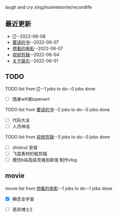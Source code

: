 
laugh and cry
xingzhuimeteorite/recordlife
## 最近更新
- [IT](https://github.com/xingzhuimeteorite/recordlife/issues/7)--2022-06-08
- [要读的书](https://github.com/xingzhuimeteorite/recordlife/issues/6)--2022-06-07
- [想看的电影](https://github.com/xingzhuimeteorite/recordlife/issues/5)--2022-06-07
- [视频剪辑](https://github.com/xingzhuimeteorite/recordlife/issues/4)--2022-06-04
- [关于娱乐](https://github.com/xingzhuimeteorite/recordlife/issues/2)--2022-06-01
## TODO
TODO list from [IT](https://github.com/xingzhuimeteorite/recordlife/issues/7)--1 jobs to do--0 jobs done
- [ ] 随身wifi刷openwrt

TODO list from [要读的书](https://github.com/xingzhuimeteorite/recordlife/issues/6)--2 jobs to do--0 jobs done
- [ ] 代码大全
- [ ] 人月神话 

TODO list from [视频剪辑](https://github.com/xingzhuimeteorite/recordlife/issues/4)--3 jobs to do--0 jobs done
- [ ] shotcut 安装
- [ ] 飞盘素材的粗剪辑
- [ ]  模仿b站高级灵魂张斯瑞 制作vlog

## movie
movie list from [想看的电影](https://github.com/xingzhuimeteorite/recordlife/issues/5)--1 jobs to do--1 jobs done
- [x] 瞬息全宇宙
- [ ] 奇异博士2

